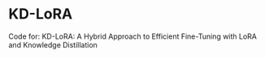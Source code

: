 # KD-LoRA
Code for: KD-LoRA: A Hybrid Approach to Efficient Fine-Tuning with LoRA and Knowledge Distillation
